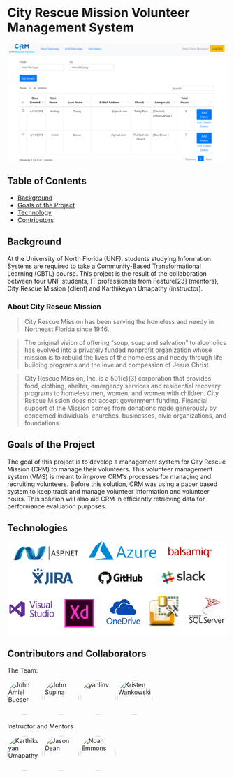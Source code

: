 # City Rescue Mission Volunteer Management System

<p align="center">
        <img src="Demo.png" alt="Demo"/>
</p>

## Table of Contents

- [Background](#background)
- [Goals of the Project](#goals-of-the-project)
- [Technology](#technology)
- [Contributors](#contributors)

## Background
At the University of North Florida (UNF), students studying Information Systems are required to take a  Community-Based Transformational Learning (CBTL) course. This project is the result of the collaboration between four UNF students, IT professionals from Feature[23] (mentors), City Rescue Mission (client) and Karthikeyan Umapathy (instructor).

### About City Rescue Mission
>City Rescue Mission has been serving the homeless and needy in Northeast Florida since 1946.

>The original vision of offering “soup, soap and salvation” to alcoholics has evolved into a privately funded nonprofit organization whose mission is to rebuild the lives of the homeless and needy through life building programs and the love and compassion of Jesus Christ.

>City Rescue Mission, Inc. is a 501(c)(3) corporation that provides food, clothing, shelter, emergency services and residential recovery programs to homeless men, women, and women with children. City Rescue Mission does not accept government funding. Financial support of the Mission comes from donations made generously by concerned individuals, churches, businesses, civic organizations, and foundations.

## Goals of the Project
The goal of this project is to develop a management system for City Rescue Mission (CRM) to manage their volunteers. This volunteer management system (VMS) is meant to improve CRM's processes for managing and recruiting volunteers. Before this solution, CRM was using a paper based system to keep track and manage volunteer information and volunteer hours. This solution will also aid CRM in efficiently retrieving data for performance evaluation purposes.

## Technologies
<p align="center">
        <img src="Technologies.png" alt="Technologies"/>
</p>

## Contributors and Collaborators
The Team:

<a href="https://github.com/JABueser"><img src="https://avatars0.githubusercontent.com/u/36246262?s=400&v=4" style="border-radius:50%" title="John Amiel Bueser" width="80px" height="80px"></a> <a href="https://github.com/jsupina"><img src="https://avatars0.githubusercontent.com/u/22897955?s=400&v=4" style="border-radius:50%" title="John Supina" width="80px" height="80px"></a> <a href="https://github.com/yanlinv"><img src="https://avatars1.githubusercontent.com/u/9778930?s=400&v=4" style="border-radius:50%" title="yanlinv" width="80px" height="80px"></a> <a href="https://github.com/kwankowski"><img src="https://avatars0.githubusercontent.com/u/36246137?s=400&v=4" style="border-radius:50%" title="Kristen Wankowski" width="80px" height="80px"></a>

Instructor and Mentors

<a href="https://github.com/kumapathy"><img src="https://avatars0.githubusercontent.com/u/12943121?s=400&v=4" style="border-radius:50%" title="Karthikeyan Umapathy" width="80px" height="80px"></a>
<a href="https://github.com/DeanMachine"><img src="https://avatars1.githubusercontent.com/u/3276217?s=400&v=4" style="border-radius:50%" title="Jason Dean" width="80px" height="80px"></a>
<a href="https://github.com/neefly21"><img src="https://avatars3.githubusercontent.com/u/5705451?s=400&v=4" style="border-radius:50%" title="Noah Emmons" width="80px" height="80px"></a>
